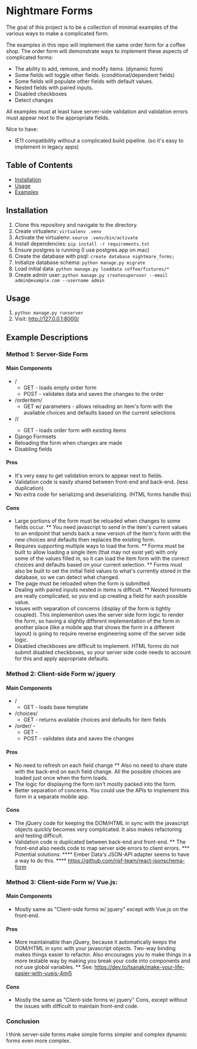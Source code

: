 # Nightmare Forms

The goal of this project is to be a collection of minimal examples of the various ways to make a complicated form.

The examples in this repo will implement the same order form for a coffee shop. The order form will demonstrate ways to implement these aspects of complicated forms:
* The ability to add, remove, and modify items. (dynamic form)
* Some fields will toggle other fields. (conditional/dependent fields)
* Some fields will populate other fields with default values.
* Nested fields with paired inputs.
* Disabled checkboxes
* Detect changes

All examples must at least have server-side validation and validation errors must appear next to the appropriate fields.

Nice to have:
* IE11 compatibility without a complicated build pipeline. (so it's easy to implement in legacy apps)

## Table of Contents

- [Installation](#installation)
- [Usage](#usage)
- [Examples](#examples)

## Installation

1. Clone this repository and navigate to the directory.
1. Create virtualenv: `virtualenv .venv`
1. Activate the virtualenv: `source .venv/bin/activate`
1. Install dependencies: `pip install -r requirements.txt`
1. Ensure postgres is running (I use postgres.app on mac)
1. Create the database with psql: `create database nightmare_forms;`
1. Initialize database schema: `python manage.py migrate`
1. Load initial data: `python manage.py loaddata coffee/fixtures/*`
1. Create admin user: `python manage.py createsuperuser --email admin@example.com --username admin`

## Usage

1. `python manage.py runserver`
1. Visit: http://127.0.0.1:8000/

## Example Descriptions

### Method 1: Server-Side Form

<path>

#### Main Components
* /
    * GET - loads empty order form
    * POST - validates data and saves the changes to the order
* /orderitem/
    * GET w/ parameters - allows reloading an item's form with the available choices and defaults based on the current selections
* /<id>/
    * GET - loads order form with existing items
* Django Formsets
* Reloading the form when changes are made
* Disabling fields

#### Pros
* It's very easy to get validation errors to appear next to fields.
* Validation code is easily shared between front-end and back-end. (less duplication)
* No extra code for serializing and deserializing. (HTML forms handle this)

#### Cons
* Large portions of the form must be reloaded when changes to some fields occur.
** You need javascript to send in the item's current values to an endpoint that sends back a new version of the item's form with the new choices and defaults then replaces the existing form.
* Requires supporting multiple ways to load the form.
** Forms must be built to allow loading a single item (that may not exist yet) with only some of the values filled in, so it can load the item form with the correct choices and defaults based on your current selection.
** Forms must also be built to set the initial field values to what's currently stored in the database, so we can detect what changed.
* The page must be reloaded when the form is submitted.
* Dealing with paired inputs nested in items is difficult.
** Nested formsets are really complicated, so you end up creating a field for each possible value.
* Issues with separation of concerns (display of the form is tightly coupled). This implemention uses the server side form logic to render the form, so having a slightly different implementation of the form in another place (like a mobile app that shows the form in a different layout) is going to require reverse engineering some of the server side logic.
* Disabled checkboxes are difficult to implement. HTML forms do not submit disabled checkboxes, so your server side code needs to account for this and apply appropriate defaults.

### Method 2: Client-side Form w/ jquery

#### Main Components
* /
    * GET - loads base template
* /choices/
    * GET - returns available choices and defaults for item fields
* /order/ -
    * GET  -
    * POST - validates data and saves the changes

#### Pros
* No need to refresh on each field change
** Also no need to share state with the back-end on each field change. All the possible choices are loaded just once when the form loads.
* The logic for displaying the form isn't mostly packed into the form.
* Better separation of concerns. You could use the APIs to implement this form in a separate mobile app.

#### Cons
* The jQuery code for keeping the DOM/HTML in sync with the javascript objects quickly becomes very complicated. It also makes refactoring and testing difficult.
* Validation code is duplicated between back-end and front-end.
** The front-end also needs code to map server side errors to client errors.
*** Potential solutions:
**** Ember Data's JSON-API adapter seems to have a way to do this.
**** https://github.com/rjsf-team/react-jsonschema-form

### Method 3: Client-side Form w/ Vue.js:

#### Main Components
* Mostly same as "Client-side forms w/ jquery" except with Vue.js on the front-end.

#### Pros
* More maintainable than jQuery, because it automatically keeps the DOM/HTML in sync with your javascript objects. Two-way binding makes things easier to refactor. Also encourages you to make things in a more testable way by making you break your code into components and not use global variables.
** See: https://dev.to/tsanak/make-your-life-easier-with-vuejs-4mj5

#### Cons
* Mostly the same as "Client-side forms w/ jquery" Cons, except without the issues with difficult to maintain front-end code.

### Conclusion

I think server-side forms make simple forms simpler and complex dynamic forms even more complex.
